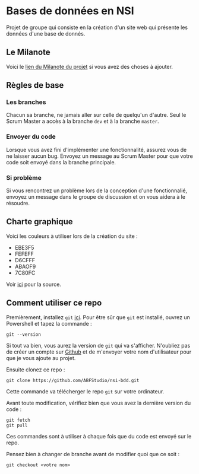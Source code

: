 # Bases de données en NSI

Projet de groupe qui consiste en la création d'un site web qui présente les données d'une base de donnés.

## Le Milanote
Voici le [lien du Milanote du projet](https://app.milanote.com/1R1bLl1jg9iG08?p=9saFPKayz58) si vous avez des choses à ajouter.

## Règles de base
### Les branches
Chacun sa branche, ne jamais aller sur celle de quelqu'un d'autre. Seul le Scrum Master a accès à la branche `dev` et à la branche `master`.

### Envoyer du code
Lorsque vous avez fini d'implémenter une fonctionnalité, assurez vous de ne laisser aucun bug. Envoyez un message au Scrum Master pour que votre code soit envoyé dans la branche principale.

### Si problème
Si vous rencontrez un problème lors de la conception d'une fonctionnalié, envoyez un message dans le groupe de discussion et on vous aidera à le résoudre.


## Charte graphique
Voici les couleurs à utiliser lors de la création du site :
- EBE3F5		     
- FEFEFF
- D6CFFF
- ABAOF9
- 7C80FC

Voir [ici](https://www.palettedecouleur.net/palette-category/blanc/) pour la source.

## Comment utiliser ce repo
Premièrement, installez `git` [ici](https://git-scm.com/download/win). Pour être sûr que `git` est installé, ouvrez un Powershell et tapez la commande : 
```console
git --version
```
Si tout va bien, vous aurez la version de `git` qui va s'afficher. N'oubliez pas de créer un compte sur [Github](https://github.com) et de m'envoyer votre nom d'utilisateur pour que je vous ajoute au projet.

Ensuite clonez ce repo :
```console
git clone https://github.com/ABFStudio/nsi-bdd.git
```
Cette commande va télécherger le repo `git` sur votre ordinateur.

Avant toute modification, vérifiez bien que vous avez la dernière version du code : 
```console
git fetch
git pull
```
Ces commandes sont à utiliser à chaque fois que du code est envoyé sur le repo.

Pensez bien à changer de branche avant de modifier quoi que ce soit : 
```console
git checkout <votre nom>
```